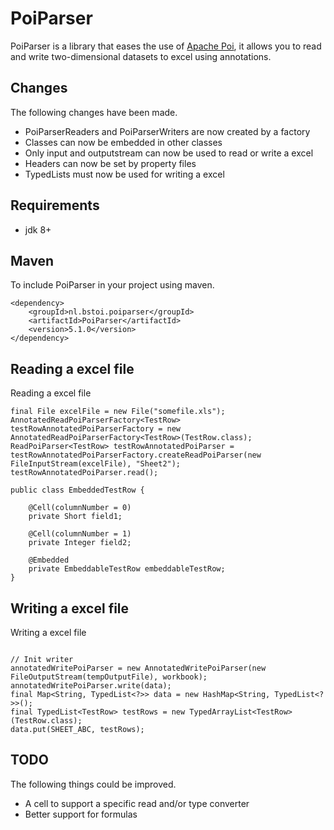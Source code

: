 PoiParser
=========

PoiParser is a library that eases the use of [Apache Poi](http://poi.apache.org/), it allows you to read and write
two-dimensional datasets to excel using annotations.

Changes
-------

The following changes have been made.

* PoiParserReaders and PoiParserWriters are now created by a factory
* Classes can now be embedded in other classes
* Only input and outputstream can now be used to read or write a excel
* Headers can now be set by property files
* TypedLists must now be used for writing a excel

Requirements
------------

- jdk 8+

Maven
-----

To include PoiParser in your project using maven.

```
<dependency>
    <groupId>nl.bstoi.poiparser</groupId>
    <artifactId>PoiParser</artifactId>
    <version>5.1.0</version>
</dependency>
```


Reading a excel file
--------------------

Reading a excel file

```
final File excelFile = new File("somefile.xls");
AnnotatedReadPoiParserFactory<TestRow> testRowAnnotatedPoiParserFactory = new AnnotatedReadPoiParserFactory<TestRow>(TestRow.class);
ReadPoiParser<TestRow> testRowAnnotatedPoiParser = testRowAnnotatedPoiParserFactory.createReadPoiParser(new FileInputStream(excelFile), "Sheet2");
testRowAnnotatedPoiParser.read();

public class EmbeddedTestRow {

    @Cell(columnNumber = 0)
    private Short field1;

    @Cell(columnNumber = 1)
    private Integer field2;

    @Embedded
    private EmbeddableTestRow embeddableTestRow;
}

```

Writing a excel file
--------------------

Writing a excel file

```

// Init writer
annotatedWritePoiParser = new AnnotatedWritePoiParser(new FileOutputStream(tempOutputFile), workbook);
annotatedWritePoiParser.write(data);
final Map<String, TypedList<?>> data = new HashMap<String, TypedList<?>>();
final TypedList<TestRow> testRows = new TypedArrayList<TestRow>(TestRow.class);
data.put(SHEET_ABC, testRows);

```


TODO
----

The following things could be improved.

- A cell to support a specific read and/or type converter
- Better support for formulas

